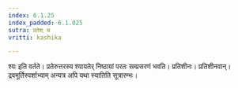```yaml
---
index: 6.1.25
index_padded: 6.1.025
sutra: प्रतेश् च
vritti: kashika

---
```

श्यः इति वर्तते। प्रतेरुत्तरस्य श्यायतेर् निष्ठायां परतः सम्प्रसरणं भवति। प्रतिशीनः। प्रतिशीनवान्। द्रवमूर्तिस्पर्शाभ्याम् अन्यत्र अपि यथा स्यातिति सूत्रारम्भः।